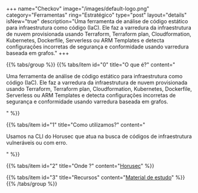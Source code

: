+++
name="Checkov"
image="/images/default-logo.png"
category="Ferramentas"
ring="Estratégico"
type="post"
layout="details"
isNew="true"
description="Uma ferramenta de análise de código estático para infraestrutura como código (IaC). Ele faz a varredura da infraestrutura de nuvem provisionada usando Terraform, Terraform plan, Cloudformation, Kubernetes, Dockerfile, Serverless ou ARM Templates e detecta configurações incorretas de segurança e conformidade usando varredura baseada em grafos."
+++

{{% tabs/group %}}
  {{% tabs/item id="0" title="O que é?" content="<p>Uma ferramenta de análise de código estático para infraestrutura como código (IaC). Ele faz a varredura da infraestrutura de nuvem provisionada usando Terraform, Terraform plan, Cloudformation, Kubernetes, Dockerfile, Serverless ou ARM Templates e detecta configurações incorretas de segurança e conformidade usando varredura baseada em grafos.</p>" %}}
  
  {{% tabs/item id="1" title="Como utilizamos?" content="<p>Usamos na CLI do Horusec que atua na busca de códigos de infraestrutura vulneráveis ou com erro.</p>" %}}
  
  {{% tabs/item id="2" title="Onde ?" content="<a href='https://horusec.io/' target='_blank'>Horusec</a>" %}}

  {{% tabs/item id="3" title="Recursos" content="<a href='https://github.com/bridgecrewio/checkov#getting-started' target='_blank'>Material de estudo</a>" %}}
{{% /tabs/group %}}